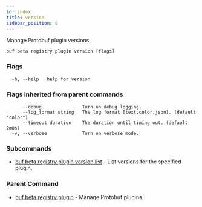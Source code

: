 ```yaml
---
id: index
title: version
sidebar_position: 6
---
```

Manage Protobuf plugin versions.

```
buf beta registry plugin version [flags]
```

### Flags

```
  -h, --help   help for version
```

### Flags inherited from parent commands

```
      --debug               Turn on debug logging.
      --log_format string   The log format [text,color,json]. (default "color")
      --timeout duration    The duration until timing out. (default 2m0s)
  -v, --verbose             Turn on verbose mode.
```

### Subcommands

* [buf beta registry plugin version list](list.md)	 - List versions for the specified plugin.

### Parent Command

* [buf beta registry plugin](index.md)	 - Manage Protobuf plugins.
